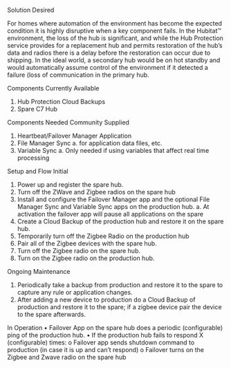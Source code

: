 Solution Desired

For homes where automation of the environment has become the expected condition it is highly disruptive when a key component fails.  In the Hubitat™ environment, the loss of the hub is significant, and while the Hub Protection service provides for a replacement hub and permits restoration of the hub’s data and radios there is a delay before the restoration can occur due to shipping.  In the ideal world, a secondary hub would be on hot standby and would automatically assume control of the environment if it detected a failure (loss of communication in the primary hub.

Components Currently Available
  1.	Hub Protection Cloud Backups
  2.	Spare C7 Hub 

Components Needed
Community Supplied
  1.	Heartbeat/Failover Manager Application
  2.	File Manager Sync 
    a.	for application data files, etc.
  3.	Variable Sync 
    a.	Only needed if using variables that affect real time processing 

Setup and Flow
Initial 
  1.	Power up and register the spare hub.
  2.	Turn off the ZWave and Zigbee radios on the spare hub
  3.	Install and configure the Failover Manager app and the optional File Manager Sync and Variable Sync apps on the production hub.
    a.	At activation the failover app will pause all applications on the spare
  4.	Create a Cloud Backup of the production hub and restore it on the spare hub.
  5.	Temporarily turn off the Zigbee Radio on the production hub
  6.	Pair all of the Zigbee devices with the spare hub.
  7.	Turn off the Zigbee radio on the spare hub.
  8.	Turn on the Zigbee radio on the production hub.

Ongoing Maintenance
  1.	Periodically take a backup from production and restore it to the spare to capture any rule or application changes.
  2.	After adding a new device to production do a Cloud Backup of production and restore it to the spare; if a zigbee device pair the device to the spare afterwards.

In Operation
  •	Failover App on the spare hub does a periodic (configurable) ping of the production hub.
  •	If the production hub fails to respond X (configurable) times:
    o	Failover app sends shutdown command to production (in case it is up and can’t respond)
    o	Failover turns on the Zigbee and Zwave radio on the spare hub
